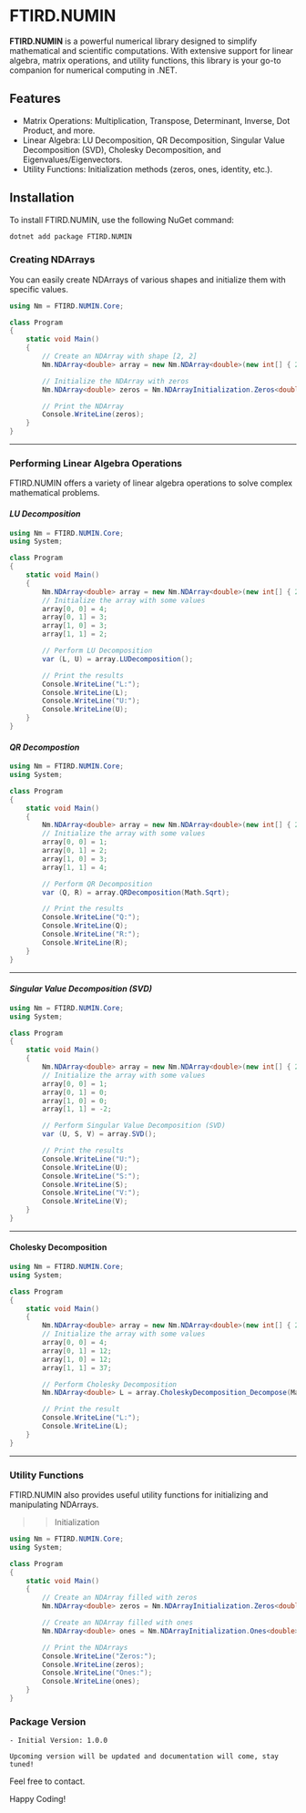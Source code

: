 # FTIRD.NUMIN

**FTIRD.NUMIN** is a powerful numerical library designed to simplify mathematical and scientific computations. With extensive support for linear algebra, matrix operations, and utility functions, this library is your go-to companion for numerical computing in .NET.

## Features

- Matrix Operations: Multiplication, Transpose, Determinant, Inverse, Dot Product, and more.
- Linear Algebra: LU Decomposition, QR Decomposition, Singular Value Decomposition (SVD), Cholesky Decomposition, and Eigenvalues/Eigenvectors.
- Utility Functions: Initialization methods (zeros, ones, identity, etc.).

## Installation

To install FTIRD.NUMIN, use the following NuGet command:

```bash
dotnet add package FTIRD.NUMIN
```


### Creating NDArrays
You can easily create NDArrays of various shapes and initialize them with specific values.

```csharp
using Nm = FTIRD.NUMIN.Core;

class Program
{
    static void Main()
    {
        // Create an NDArray with shape [2, 2]
        Nm.NDArray<double> array = new Nm.NDArray<double>(new int[] { 2, 2 });

        // Initialize the NDArray with zeros
        Nm.NDArray<double> zeros = Nm.NDArrayInitialization.Zeros<double>(2, 2);

        // Print the NDArray
        Console.WriteLine(zeros);
    }
}
```

------

### Performing Linear Algebra Operations
FTIRD.NUMIN offers a variety of linear algebra operations to solve complex mathematical problems.
#### *LU Decomposition*
```csharp
using Nm = FTIRD.NUMIN.Core;
using System;

class Program
{
    static void Main()
    {
        Nm.NDArray<double> array = new Nm.NDArray<double>(new int[] { 2, 2 });
        // Initialize the array with some values
        array[0, 0] = 4;
        array[0, 1] = 3;
        array[1, 0] = 3;
        array[1, 1] = 2;

        // Perform LU Decomposition
        var (L, U) = array.LUDecomposition();

        // Print the results
        Console.WriteLine("L:");
        Console.WriteLine(L);
        Console.WriteLine("U:");
        Console.WriteLine(U);
    }
}
```

#### *QR Decompostion*
```csharp
using Nm = FTIRD.NUMIN.Core;
using System;

class Program
{
    static void Main()
    {
        Nm.NDArray<double> array = new Nm.NDArray<double>(new int[] { 2, 2 });
        // Initialize the array with some values
        array[0, 0] = 1;
        array[0, 1] = 2;
        array[1, 0] = 3;
        array[1, 1] = 4;

        // Perform QR Decomposition
        var (Q, R) = array.QRDecomposition(Math.Sqrt);

        // Print the results
        Console.WriteLine("Q:");
        Console.WriteLine(Q);
        Console.WriteLine("R:");
        Console.WriteLine(R);
    }
}
```

------

#### *Singular Value Decomposition (SVD)*
```csharp
using Nm = FTIRD.NUMIN.Core;
using System;

class Program
{
    static void Main()
    {
        Nm.NDArray<double> array = new Nm.NDArray<double>(new int[] { 2, 2 });
        // Initialize the array with some values
        array[0, 0] = 1;
        array[0, 1] = 0;
        array[1, 0] = 0;
        array[1, 1] = -2;

        // Perform Singular Value Decomposition (SVD)
        var (U, S, V) = array.SVD();

        // Print the results
        Console.WriteLine("U:");
        Console.WriteLine(U);
        Console.WriteLine("S:");
        Console.WriteLine(S);
        Console.WriteLine("V:");
        Console.WriteLine(V);
    }
}
```

------

#### Cholesky Decomposition
```csharp
using Nm = FTIRD.NUMIN.Core;
using System;

class Program
{
    static void Main()
    {
        Nm.NDArray<double> array = new Nm.NDArray<double>(new int[] { 2, 2 });
        // Initialize the array with some values
        array[0, 0] = 4;
        array[0, 1] = 12;
        array[1, 0] = 12;
        array[1, 1] = 37;

        // Perform Cholesky Decomposition
        Nm.NDArray<double> L = array.CholeskyDecomposition_Decompose(Math.Sqrt);

        // Print the result
        Console.WriteLine("L:");
        Console.WriteLine(L);
    }
}
```
------

### Utility Functions
FTIRD.NUMIN also provides useful utility functions for initializing and manipulating NDArrays.
>> Initialization
```csharp
using Nm = FTIRD.NUMIN.Core;
using System;

class Program
{
    static void Main()
    {
        // Create an NDArray filled with zeros
        Nm.NDArray<double> zeros = Nm.NDArrayInitialization.Zeros<double>(3, 3);

        // Create an NDArray filled with ones
        Nm.NDArray<double> ones = Nm.NDArrayInitialization.Ones<double>(3, 3);

        // Print the NDArrays
        Console.WriteLine("Zeros:");
        Console.WriteLine(zeros);
        Console.WriteLine("Ones:");
        Console.WriteLine(ones);
    }
}
```



### Package Version
    - Initial Version: 1.0.0

    Upcoming version will be updated and documentation will come, stay tuned!


Feel free to contact.


Happy Coding!